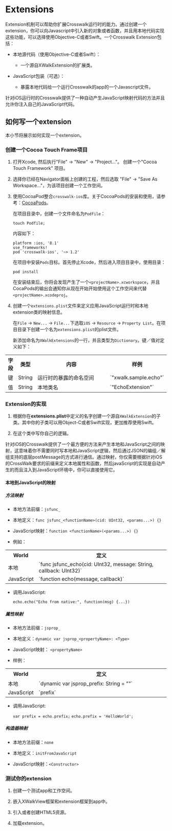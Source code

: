 # Extensions

Extension机制可以帮助你扩展Crosswalk运行时的能力。通过创建一个extension，你可以向Javascript中引入新的对象或者函数，并且用本地代码实现这些功能，可以选择使用Objective-C或者Swift。一个Crosswalk Extension包括：

* 本地源代码（使用Objective-C或者Swift）：

  * 一个源自XWalkExtension的扩展类。

* JavaScript包装（可选）：

  * 暴露本地代码给一个运行Crosswalk的app的一个Javascript文件。

针对iOS运行时的Crosswalk提供了一种自动产生JavaScript映射代码的方法并且允许你注入自己的JavaScript代码。

## 如何写一个extension

本小节将展示如何实现一个extension。

### 创建一个Cocoa Touch Frame项目

1. 打开Xcode, 然后执行"File" -> "New" -> "Project..."。 创建一个"Cocoa Touch Framework" 项目。

2. 选择你已经在Navigator面板上创建的工程，然后选取 "File" -> "Save As Workspace..."，为该项目创建一个工作空间。

3. 使用CocoaPod整合`crosswalk-ios`库。关于CocoaPods的安装和使用，请参考：[CocoaPods](https://cocoapods.org/)。

    在项目目录中，创建一个文件命名为`Podfile`：

    ```
    touch Podfile;
    ```

    内容如下：

    ```
    platform :ios, '8.1'
    use_frameworks!
    pod 'crosswalk-ios', '~> 1.2'
    ```

    在项目中安装`Pods`目标。首先停止Xcode，然后进入项目目录中，使用目录：

    ```
    pod install
    ```
    
    在安装结束后，你将会发现产生了一个`<projectName>.xcworkspace`，并且CocaPods的输出会通知你从现在开始开始使用这个工作空间来代替 `<projectName>.xcodeproj`。
   
4. 创建一个`extensions.plist`文件来定义应用JavaScript运行时和本地extension类的映射信息。

    在`File` -> `New...` -> `File...`下选取`iOS` -> `Resource` -> `Property List`。在项目目录下创建一个名为`extensions.plist`的plist文件。

    新添加命名为`XWalkExtensions`的一行，并且类型为`Dictionary`。键／值对定义如下： 

<table style="table-layout: auto;">
 <tr><th>字段</th><th>类型</th><th width="100%">内容</th><th>样例</th></tr>
 <tr><td>键</td><td>String</td><td>运行时的暴露的命名空间</td><td>`"xwalk.sample.echo"`</td></tr>
 <tr><td>值</td><td>String</td><td>本地类名</td><td>`"EchoExtension"`</td></tr>
</table>

### Extension的实现

1. 根据你在**extensions.plist**中定义的名字创建一个源自`XWalkExtension`的子类。其中你的子类可以用Object-C或者Swift实现，更加推荐使用Swift。

2. 在这个类中写你自己的逻辑。

针对iOS的Crosswalk提供了一个最方便的方法来产生本地和JavaScript之间的映射，这意味着你不需要同时写本地和JavaScript逻辑，然后通过JSON的编组／解组支持的底层postMessage的方式进行通信。通过映射，你仅需要根据针对iOS的CrossWalk要求的前缀来定义本地属性和函数，然后javaScript的实现是自动产生的而且注入到JavaScript环境中，你可以直接使用它。

#### 本地到JavaScript的映射

##### 方法映射

  * 本地方法前缀：`jsfunc_`

  * 本地定义：`func jsfunc_<functionName>(cid: UInt32, <params...>) {}`

  * JavaScript映射：`function <functionName>(<params...>) {}`

  * 例如：

<table style="table-layout: auto;">
 <tr><th>World</th><th width="100%">定义</th></tr>
 <tr><td>本地</td><td>`func jsfunc_echo(cid: UInt32, message: String, callback: UInt32)`</td></tr>
 <tr><td>JavaScript</td><td>`function echo(message, callback)`</td></tr>
</table>

  * 调用JavaScript:

    `echo.echo("Echo from native:", function(msg) {...})`

##### 属性映射

  * 本地方法前缀：`jsprop_`

  * 本地定义：`dynamic var jsprop_<propertyName>: <Type>`

  * JavaScript映射： `<propertyName>`

  * 样例：

<table style="table-layout: auto;">
 <tr><th>World</th><th width="100%">定义</th></tr>
 <tr><td>本地</td><td>`dynamic var jsprop_prefix: String = ""`</td></tr>
 <tr><td>JavaScript</td><td>`prefix`</td></tr>
</table>

  * 调用JavaScript:

    `var prefix = echo.prefix;`
    `echo.prefix = 'HelloWorld';`

##### 构造器映射

  * 本地方法前缀：`none`

  * 本地定义：`initFromJavaScript`

  * JavaScript映射：`<Constructor>`

### 测试你的extension

1. 创建一个测试app和工作空间。

2. 嵌入XWalkView框架和extension框架到app中。

3. 引入或者创建HTML5资源。

4. 加载extension。


